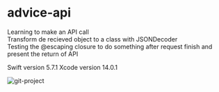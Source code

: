 # advice-api
Learning to make an API call  <br />
Transform de recieved object to a class with JSONDecoder <br />
Testing the @escaping closure to do something after request finish and present the return of API <br />



Swift version 5.7.1
Xcode version 14.0.1

![git-project](https://user-images.githubusercontent.com/31115922/209452902-d431400d-6085-48ab-bf14-c242fbaab964.gif)
